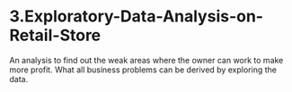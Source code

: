 # 3.Exploratory-Data-Analysis-on-Retail-Store
An analysis to find out the weak areas where the owner can work to make more profit. What all business problems can be derived by exploring the data.
